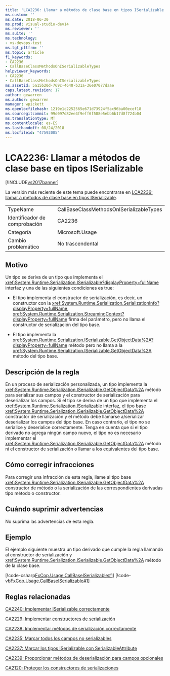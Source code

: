 ```yaml
---
title: 'LCA2236: Llamar a métodos de clase base en tipos ISerializable | Microsoft Docs'
ms.custom: ''
ms.date: 2018-06-30
ms.prod: visual-studio-dev14
ms.reviewer: ''
ms.suite: ''
ms.technology:
- vs-devops-test
ms.tgt_pltfrm: ''
ms.topic: article
f1_keywords:
- CA2236
- CallBaseClassMethodsOnISerializableTypes
helpviewer_keywords:
- CA2236
- CallBaseClassMethodsOnISerializableTypes
ms.assetid: 5a15b20d-769c-4640-b31a-36e07077daae
caps.latest.revision: 17
author: gewarren
ms.author: gewarren
manager: wpickett
ms.openlocfilehash: 1219e1c2252565e671d73924f5ac96ba00ecef18
ms.sourcegitcommit: 99d097d82ee4f9eff6f588e5ebb6b17d8f724b04
ms.translationtype: MT
ms.contentlocale: es-ES
ms.lasthandoff: 08/24/2018
ms.locfileid: "47592005"
---
```

# <a name="ca2236-call-base-class-methods-on-iserializable-types"></a>LCA2236: Llamar a métodos de clase base en tipos ISerializable
[!INCLUDE[vs2017banner](../includes/vs2017banner.md)]

La versión más reciente de este tema puede encontrarse en [LCA2236: llamar a métodos de clase base en tipos ISerializable](https://docs.microsoft.com/visualstudio/code-quality/ca2236-call-base-class-methods-on-iserializable-types).

|||
|-|-|
|TypeName|CallBaseClassMethodsOnISerializableTypes|
|Identificador de comprobación|CA2236|
|Categoría|Microsoft.Usage|
|Cambio problemático|No trascendental|

## <a name="cause"></a>Motivo
 Un tipo se deriva de un tipo que implementa el <xref:System.Runtime.Serialization.ISerializable?displayProperty=fullName> interfaz y una de las siguientes condiciones es true:

-   El tipo implementa el constructor de serialización, es decir, un constructor con la <xref:System.Runtime.Serialization.SerializationInfo?displayProperty=fullName>, <xref:System.Runtime.Serialization.StreamingContext?displayProperty=fullName> firma del parámetro, pero no llama el constructor de serialización del tipo base.

-   El tipo implementa la <xref:System.Runtime.Serialization.ISerializable.GetObjectData%2A?displayProperty=fullName> método pero no llama a la <xref:System.Runtime.Serialization.ISerializable.GetObjectData%2A> método del tipo base.

## <a name="rule-description"></a>Descripción de la regla
 En un proceso de serialización personalizada, un tipo implementa la <xref:System.Runtime.Serialization.ISerializable.GetObjectData%2A> método para serializar sus campos y el constructor de serialización para deserializar los campos. Si el tipo se deriva de un tipo que implementa el <xref:System.Runtime.Serialization.ISerializable> interfaz, el tipo base <xref:System.Runtime.Serialization.ISerializable.GetObjectData%2A> constructor de serialización y el método debe llamarse a/serializar deserializar los campos del tipo base. En caso contrario, el tipo no se serialice y deserialice correctamente. Tenga en cuenta que si el tipo derivado no agrega ningún campo nuevo, el tipo no es necesario implementar el <xref:System.Runtime.Serialization.ISerializable.GetObjectData%2A> método ni el constructor de serialización o llamar a los equivalentes del tipo base.

## <a name="how-to-fix-violations"></a>Cómo corregir infracciones
 Para corregir una infracción de esta regla, llame al tipo base <xref:System.Runtime.Serialization.ISerializable.GetObjectData%2A> constructor de método o la serialización de las correspondientes derivadas tipo método o constructor.

## <a name="when-to-suppress-warnings"></a>Cuándo suprimir advertencias
 No suprima las advertencias de esta regla.

## <a name="example"></a>Ejemplo
 El ejemplo siguiente muestra un tipo derivado que cumple la regla llamando al constructor de serialización y <xref:System.Runtime.Serialization.ISerializable.GetObjectData%2A> método de la clase base.

 [!code-csharp[FxCop.Usage.CallBaseISerializable#1](../snippets/csharp/VS_Snippets_CodeAnalysis/FxCop.Usage.CallBaseISerializable/cs/FxCop.Usage.CallBaseISerializable.cs#1)]
 [!code-vb[FxCop.Usage.CallBaseISerializable#1](../snippets/visualbasic/VS_Snippets_CodeAnalysis/FxCop.Usage.CallBaseISerializable/vb/FxCop.Usage.CallBaseISerializable.vb#1)]

## <a name="related-rules"></a>Reglas relacionadas
 [CA2240: Implementar ISerializable correctamente](../code-quality/ca2240-implement-iserializable-correctly.md)

 [CA2229: Implementar constructores de serialización](../code-quality/ca2229-implement-serialization-constructors.md)

 [CA2238: Implementar métodos de serialización correctamente](../code-quality/ca2238-implement-serialization-methods-correctly.md)

 [CA2235: Marcar todos los campos no serializables](../code-quality/ca2235-mark-all-non-serializable-fields.md)

 [CA2237: Marcar los tipos ISerializable con SerializableAttribute](../code-quality/ca2237-mark-iserializable-types-with-serializableattribute.md)

 [CA2239: Proporcionar métodos de deserialización para campos opcionales](../code-quality/ca2239-provide-deserialization-methods-for-optional-fields.md)

 [CA2120: Proteger los constructores de serializaciones](../code-quality/ca2120-secure-serialization-constructors.md)



